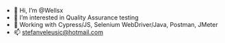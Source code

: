 - 👋 Hi, I’m @Wellsx
- 👀 I’m interested in Quality Assurance testing
- 🌱 Working with Cypress/JS, Selenium WebDriver/Java, Postman, JMeter
- 📫 stefanveleusic@hotmail.com

<!---
Wellsx/Wellsx is a ✨ special ✨ repository because its `README.md` (this file) appears on your GitHub profile.
You can click the Preview link to take a look at your changes.
--->

